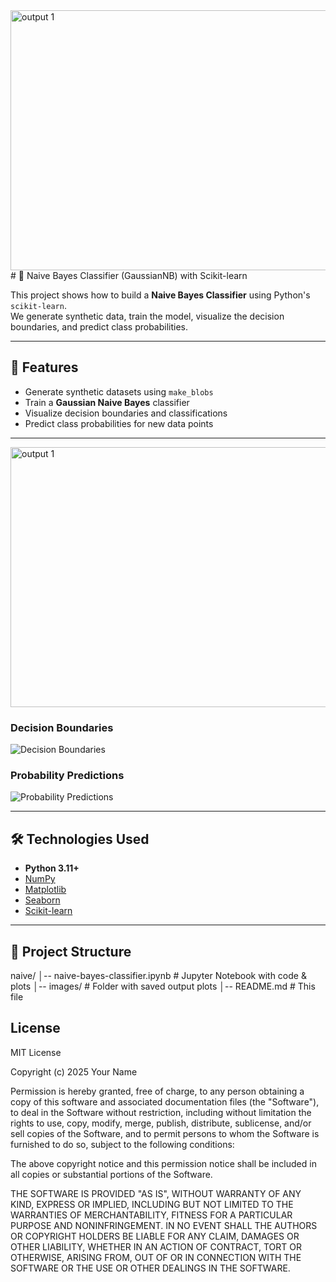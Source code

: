 <img width="555" height="416" alt="output 1" src="https://github.com/user-attachments/assets/5dc39d48-3982-405a-b5e3-e789bbcf65ee" />
# 🎯 Naive Bayes Classifier (GaussianNB) with Scikit-learn

This project shows how to build a **Naive Bayes Classifier** using Python's `scikit-learn`.  
We generate synthetic data, train the model, visualize the decision boundaries, and predict class probabilities.

---

## 📌 Features
- Generate synthetic datasets using `make_blobs`
- Train a **Gaussian Naive Bayes** classifier
- Visualize decision boundaries and classifications
- Predict class probabilities for new data points

---

<img width="555" height="416" alt="output 1" src="https://github.com/user-attachments/assets/7e42d1c0-6269-4743-a1ac-9b965f64d4db" />

### Decision Boundaries
![Decision Boundaries](images/decision-boundaries.png)

### Probability Predictions
![Probability Predictions](images/probabilities.png)

---

## 🛠 Technologies Used
- **Python 3.11+**
- [NumPy](https://numpy.org/)
- [Matplotlib](https://matplotlib.org/)
- [Seaborn](https://seaborn.pydata.org/)
- [Scikit-learn](https://scikit-learn.org/stable/)

---

## 📂 Project Structure
naive/
│-- naive-bayes-classifier.ipynb # Jupyter Notebook with code & plots
│-- images/ # Folder with saved output plots
│-- README.md # This file

## License

MIT License

Copyright (c) 2025 Your Name

Permission is hereby granted, free of charge, to any person obtaining a copy
of this software and associated documentation files (the "Software"), to deal
in the Software without restriction, including without limitation the rights
to use, copy, modify, merge, publish, distribute, sublicense, and/or sell
copies of the Software, and to permit persons to whom the Software is
furnished to do so, subject to the following conditions:

The above copyright notice and this permission notice shall be included in all
copies or substantial portions of the Software.

THE SOFTWARE IS PROVIDED "AS IS", WITHOUT WARRANTY OF ANY KIND, EXPRESS OR
IMPLIED, INCLUDING BUT NOT LIMITED TO THE WARRANTIES OF MERCHANTABILITY,
FITNESS FOR A PARTICULAR PURPOSE AND NONINFRINGEMENT. IN NO EVENT SHALL THE
AUTHORS OR COPYRIGHT HOLDERS BE LIABLE FOR ANY CLAIM, DAMAGES OR OTHER
LIABILITY, WHETHER IN AN ACTION OF CONTRACT, TORT OR OTHERWISE, ARISING FROM,
OUT OF OR IN CONNECTION WITH THE SOFTWARE OR THE USE OR OTHER DEALINGS IN THE
SOFTWARE.
